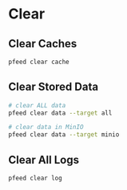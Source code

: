 # Clear

## Clear Caches
```bash
pfeed clear cache
```

## Clear Stored Data
```bash
# clear ALL data
pfeed clear data --target all

# clear data in MinIO
pfeed clear data --target minio
```

## Clear All Logs
```bash
pfeed clear log
```